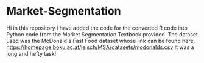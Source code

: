 # Market-Segmentation
Hi in this repository I have added the code for the converted R code into Python code from the Market Segmentation Textbook provided. The dataset used was the McDonald's Fast Food dataset whose link can be found here.
https://homepage.boku.ac.at/leisch/MSA/datasets/mcdonalds.csv
It was a long and hefty task!
